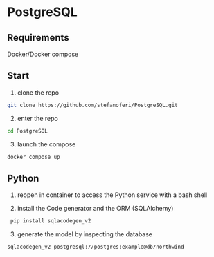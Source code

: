 # PostgreSQL

## Requirements

Docker/Docker compose

## Start

1. clone the repo

```sh
git clone https://github.com/stefanoferi/PostgreSQL.git
```

2. enter the repo

```sh
cd PostgreSQL
```

3. launch the compose

```sh
docker compose up
```

## Python

1. reopen in container to access the Python service with a bash shell

2. install the Code generator and the ORM (SQLAlchemy)

```sh
 pip install sqlacodegen_v2
```

3. generate the model by inspecting the database

```sh
sqlacodegen_v2 postgresql://postgres:example@db/northwind
```